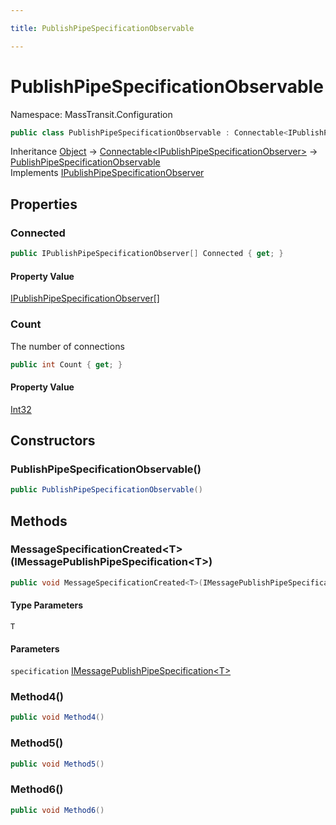 ```yaml
---

title: PublishPipeSpecificationObservable

---
```


# PublishPipeSpecificationObservable

Namespace: MassTransit.Configuration

```csharp
public class PublishPipeSpecificationObservable : Connectable<IPublishPipeSpecificationObserver>, IPublishPipeSpecificationObserver
```

Inheritance [Object](https://learn.microsoft.com/en-us/dotnet/api/system.object) → [Connectable\<IPublishPipeSpecificationObserver\>](../masstransit-util/connectable-1) → [PublishPipeSpecificationObservable](../masstransit-configuration/publishpipespecificationobservable)<br/>
Implements [IPublishPipeSpecificationObserver](../masstransit-configuration/ipublishpipespecificationobserver)

## Properties

### **Connected**

```csharp
public IPublishPipeSpecificationObserver[] Connected { get; }
```

#### Property Value

[IPublishPipeSpecificationObserver[]](../masstransit-configuration/ipublishpipespecificationobserver)<br/>

### **Count**

The number of connections

```csharp
public int Count { get; }
```

#### Property Value

[Int32](https://learn.microsoft.com/en-us/dotnet/api/system.int32)<br/>

## Constructors

### **PublishPipeSpecificationObservable()**

```csharp
public PublishPipeSpecificationObservable()
```

## Methods

### **MessageSpecificationCreated\<T\>(IMessagePublishPipeSpecification\<T\>)**

```csharp
public void MessageSpecificationCreated<T>(IMessagePublishPipeSpecification<T> specification)
```

#### Type Parameters

`T`<br/>

#### Parameters

`specification` [IMessagePublishPipeSpecification\<T\>](../masstransit-configuration/imessagepublishpipespecification-1)<br/>

### **Method4()**

```csharp
public void Method4()
```

### **Method5()**

```csharp
public void Method5()
```

### **Method6()**

```csharp
public void Method6()
```
